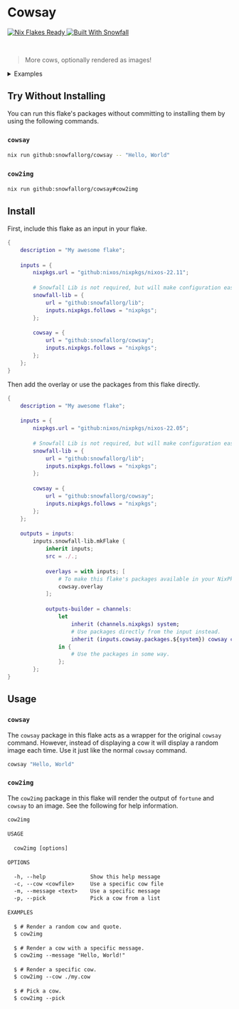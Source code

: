 # Cowsay

<a href="https://nixos.wiki/wiki/Flakes" target="_blank">
	<img alt="Nix Flakes Ready" src="https://img.shields.io/static/v1?logo=nixos&logoColor=d8dee9&label=Nix%20Flakes&labelColor=5e81ac&message=Ready&color=d8dee9&style=for-the-badge">
</a>
<a href="https://github.com/snowfallorg/lib" target="_blank">
	<img alt="Built With Snowfall" src="https://img.shields.io/static/v1?logoColor=d8dee9&label=Built%20With&labelColor=5e81ac&message=Snowfall&color=d8dee9&style=for-the-badge">
</a>

<p>
<!--
	This paragraph is not empty, it contains an em space (UTF-8 8195) on the next line in order
	to create a gap in the page.
-->
  
</p>

> More cows, optionally rendered as images!

<details>
	<summary>Examples</summary>

![charlie-brown](./examples/charlie-brown.png)
![banjo-kazooie](./examples/banjo-kazooie.png)
![glados](./examples/glados.png)

</details>

## Try Without Installing

You can run this flake's packages without committing to installing them by using the following commands.

### `cowsay`

```bash
nix run github:snowfallorg/cowsay -- "Hello, World"
```

### `cow2img`

```bash
nix run github:snowfallorg/cowsay#cow2img
```

## Install

First, include this flake as an input in your flake.

```nix
{
	description = "My awesome flake";

	inputs = {
		nixpkgs.url = "github:nixos/nixpkgs/nixos-22.11";

		# Snowfall Lib is not required, but will make configuration easier for you.
		snowfall-lib = {
			url = "github:snowfallorg/lib";
			inputs.nixpkgs.follows = "nixpkgs";
		};

		cowsay = {
			url = "github:snowfallorg/cowsay";
			inputs.nixpkgs.follows = "nixpkgs";
		};
	};
}
```

Then add the overlay or use the packages from this flake directly.

```nix
{
	description = "My awesome flake";

	inputs = {
		nixpkgs.url = "github:nixos/nixpkgs/nixos-22.05";

		# Snowfall Lib is not required, but will make configuration easier for you.
		snowfall-lib = {
			url = "github:snowfallorg/lib";
			inputs.nixpkgs.follows = "nixpkgs";
		};

		cowsay = {
			url = "github:snowfallorg/cowsay";
			inputs.nixpkgs.follows = "nixpkgs";
		};
	};

	outputs = inputs:
		inputs.snowfall-lib.mkFlake {
			inherit inputs;
			src = ./.;

			overlays = with inputs; [
				# To make this flake's packages available in your NixPkgs package set.
				cowsay.overlay
			];

			outputs-builder = channels:
				let
					inherit (channels.nixpkgs) system;
					# Use packages directly from the input instead.
					inherit (inputs.cowsay.packages.${system}) cowsay cow2img;
				in {
					# Use the packages in some way.
				};
		};
}
```

## Usage

### `cowsay`

The `cowsay` package in this flake acts as a wrapper for the original `cowsay` command.
However, instead of displaying a cow it will display a random image each time. Use it just
like the normal `cowsay` command.

```bash
cowsay "Hello, World"
```

### `cow2img`

The `cow2img` package in this flake will render the output of `fortune` and `cowsay` to
an image. See the following for help information.

```
cow2img

USAGE

  cow2img [options]

OPTIONS

  -h, --help              Show this help message
  -c, --cow <cowfile>     Use a specific cow file
  -m, --message <text>    Use a specific message
  -p, --pick              Pick a cow from a list

EXAMPLES

  $ # Render a random cow and quote.
  $ cow2img

  $ # Render a cow with a specific message.
  $ cow2img --message "Hello, World!"

  $ # Render a specific cow.
  $ cow2img --cow ./my.cow

  $ # Pick a cow.
  $ cow2img --pick
```
